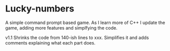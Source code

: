 # Lucky-numbers
A simple command prompt based game. As I learn more of C++ I update the game, adding more features and simplfying the code.

v1.1 Shrinks the code from 140-ish lines to xxx. Simplifies it and adds comments explaining what each part does.
